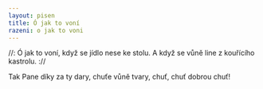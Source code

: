 ```yaml
---
layout: pisen
title: Ó jak to voní
razeni: o jak to voni
---
```


//: Ó jak to voní, když se jídlo nese ke stolu.
A když se vůně line z kouřícího kastrolu. ://

Tak Pane díky za ty dary, chuťe vůně tvary, chuť, chuť dobrou chuť!

